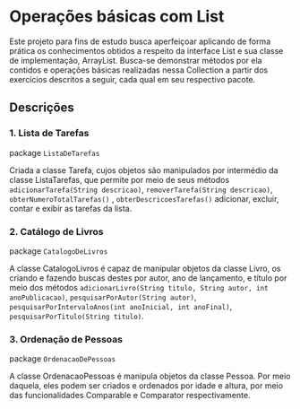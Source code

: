# Operações básicas com List

Este projeto para fins de estudo busca aperfeiçoar aplicando de forma prática os conhecimentos obtidos a respeito da interface List e sua classe de implementação, ArrayList. Busca-se demonstrar métodos por ela contidos e operações básicas realizadas nessa Collection a partir dos exercícios descritos a seguir, cada qual em seu respectivo pacote.


## Descrições

### 1. Lista de Tarefas

package `ListaDeTarefas`

Criada a classe Tarefa, cujos objetos são manipulados por intermédio da classe ListaTarefas, que permite por meio de seus métodos `adicionarTarefa(String descricao)`, `removerTarefa(String descricao)`, `obterNumeroTotalTarefas()` , `obterDescricoesTarefas()` adicionar, excluir, contar e exibir as tarefas da lista.

### 2. Catálogo de Livros

package `CatalogoDeLivros`

A classe CatalogoLivros é capaz de manipular objetos da classe Livro, os criando e fazendo buscas destes por autor, ano de lançamento, e título por meio dos métodos
`adicionarLivro(String titulo, String autor, int anoPublicacao)`,
`pesquisarPorAutor(String autor)`, `pesquisarPorIntervaloAnos(int anoInicial, int anoFinal)`, `pesquisarPorTitulo(String titulo)`.

### 3. Ordenação de Pessoas

package `OrdenacaoDePessoas`

A classe OrdenacaoPessoas é manipula objetos da classe Pessoa. Por meio daquela, eles podem ser criados e ordenados por idade e altura, por meio das funcionalidades Comparable e Comparator respectivamente.



